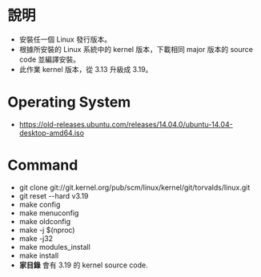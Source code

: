 # 說明
* 安裝任一個 Linux 發行版本。
* 根據所安裝的 Linux 系統中的 kernel 版本，下載相同 major 版本的 source code 並編譯安裝。
* 此作業 kernel 版本，從 3.13 升級成 3.19。

# Operating System
* https://old-releases.ubuntu.com/releases/14.04.0/ubuntu-14.04-desktop-amd64.iso

# Command
* git clone git://git.kernel.org/pub/scm/linux/kernel/git/torvalds/linux.git
* git reset --hard v3.19
* make config
* make menuconfig
* make oldconfig
* make -j $(nproc)
* make -j32
* make modules_install
* make install
* **家目錄** 會有 3.19 的 kernel source code.
